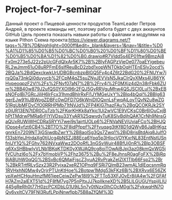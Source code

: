 # Project-for-7-seminar
Данный проект о Пищевой ценности продуктов
TeamLeader Петров Андрей, в проекте команды нет, поэтому работа будет с двух аккаунтов GitHub
Цель проекта показать навыки работы с файлами и модулями на языке Pithon
Схема проекта:https://viewer.diagrams.net/?tags=%7B%7D&highlight=0000ff&edit=_blank&layers=1&nav=1&title=%D0%A1%D1%85%D0%B5%D0%BC%D0%B0%20%D0%BF%D1%80%D0%BE%D0%B5%D0%BA%D1%82%D0%B0.drawio#R7Vldd5s4EP01ftw9BmzAj8Fx0m273e5J22z2pUcGFdQIxAr5K7%2B%2BIyFAGPzVjeOe077oaEYjgebeuRL2wJmm61uO8uRPFmE6sIfReuBcD2zbd1xopWNTOkbOqHTEnESly2ocd%2BQJa%2BdQexckwkUrUDBGBcnbzpBlGQ5Fy4c4Z6t22BdG20%2FNUYw7jrsQ0a73nkQi0duyvcb%2FCpM4qZ5suZNyJEVVsN5JkaCIrQyXMxs4U86YKHvpeoqpzF2Vl%2Fs%2FNvf07aN7%2B%2Frv4j%2F0MXjz4d2n38rFbk6ZUm%2BB40w879J2ufQS0YXOl96r2FQJ5GyRRVguMhw4QSJSCl0Lul%2BxEBsNOFoIBi7GRcJiliH6lrFcx31hmdBhlrRxFl1JYMGeUxY%2Blq4bQql%2BBlg63gerEJw91tjJBWogZDBFc0wDFD7G6kWnjDIOQxnLsFwqAjLovTQvN2u8wZG51RgUbMFDvCfO0RRHPMb71tNVJd%2FP4KlG7hazFAu%2BgQCOKRJk2SYz0jUR13EN7tDR0CuTzb%2FKqrKHKk8aYkjc1Ui2wVC1E9VCKsC0Br6lOuCxjBhPtTMdrwPMRa6rFlYIVDsu33YvAR1j25qwvdyTuK8SIvBdjhQAK1CrNh9NnsGaQUxRUWiWHCDRaSRYYi7wei9s1airtUOLp6%2FNVaNEViUviaFCo%2BHJQIOpse4vfzt6CB4%2BT7O%2F8jdPfppf%2Ffvuqag3tKf8D1dQWyB6JaBHKgzgnrkEn7209NT3jGSiwdbZwrY%2B8aolSg3Qs7Zwq1%2BjD8rjsBtdAiq8JuIfOf33sbYejJHrdaXg0tjUcg4bNSZJ88Eca6Ypq5p3HlocVOYKxrNL83EntNstUSnfnlJY1Q%2FGhv762iNVxaWwz2DOoRfL3nGSvWuir48BfUj0nR%2Blp3OBSFg6XxSHBbwlyVLNb1BKqKTDK0yXWJAQ9cg8oiTOwAiBJpj3az08kmQxWG5jfVCUhzI6o%2Fx7bYmobVP%2Fhz3675%2Bu%2F8eJhnsR0agFoFX%2BjRq8jABUhW0qQG%2BSvBc6QMajFjscZ3yuA2RvPrakZeIZlX1Tlb66Fsp2%2Br%2BkRTrtfRLySzx23R2Pvjxa2xeRZ1OPnq9FSRi7QlmB23wmAL1dlEqcsnmRq1RVHxhN0Mw4yOrjrPTUnKtHoe%2Botpw1Mdg53kFKz6Bj%2BXRvx6E56ZKvpXwHCHguHmzfM61jeeCeiwZePw18I9%2FTTo53XFJOvEr8iIA4w%2FGFAfH7AZm2alEXT51d%2F8fM7vg7P5nPltxJJ7kpIlkneXD%2B5LILGUGUYspijlLIU445gReRh0t77H0zcPCXDbLG1U9iL5n7y0tNzx0lhCOcM0gj%2FykwqHN7OQy6vxItCV79FNl3RufLPpjNnwflpb75B8aZfQM%3D
